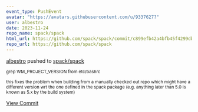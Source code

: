 ```yaml
---
event_type: PushEvent
avatar: "https://avatars.githubusercontent.com/u/9337627?"
user: albestro
date: 2023-11-24
repo_name: spack/spack
html_url: https://github.com/spack/spack/commit/c899efb42a4bfb45f4299db138e34f791f0e7ec1
repo_url: https://github.com/spack/spack
---
```


<a href='https://github.com/albestro' target='_blank'>albestro</a> pushed to <a href='https://github.com/spack/spack' target='_blank'>spack/spack</a>

<small>grep WM_PROJECT_VERSION from etc/bashrc

this fixes the problem when building from a manually checked out repo
which might have a different version wrt the one defined in the spack
package (e.g. anything later than 5.0 is known as 5.x by the build
system)</small>

<a href='https://github.com/spack/spack/commit/c899efb42a4bfb45f4299db138e34f791f0e7ec1' target='_blank'>View Commit</a>